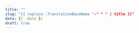 ```yaml
---
title: ""
slug: "{{ replace .TranslationBaseName "-" " " | title }}"
date: {{ .Date }}
draft: true
---
```


